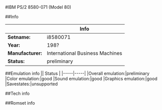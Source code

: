#IBM PS/2 8580-071 (Model 80)

##Info

||Info|
|-----|-----|
|**Setname:**|i8580071
|**Year:**|198?
|**Manufacturer:**|International Business Machines
|**Status:**|preliminary

##Emulation info
|| Status |
|-----|-----|
|Overall emulation:|preliminary
|Color emulation:|good
|Sound emulation:|good
|Graphics emulation:|good
|Savestates:|unsupported

##Tech info

##Romset info

<!--- START OF EDITED COMMENT DO NOT TOUCH TEXT ABOVE-->
